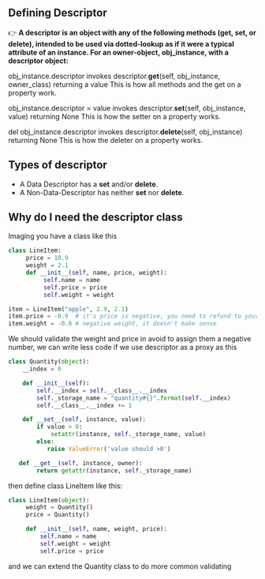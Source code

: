 ## Defining Descriptor

👉 **A descriptor is an object with any of the following methods (__get__, __set__, or __delete__), intended to be used via dotted-lookup as
if it were a typical attribute of an instance. For an owner-object, obj_instance, with a descriptor object:**

obj_instance.descriptor invokes
descriptor.__get__(self, obj_instance, owner_class) returning a value
This is how all methods and the get on a property work.

obj_instance.descriptor = value invokes
descriptor.__set__(self, obj_instance, value) returning None
This is how the setter on a property works.

del obj_instance.descriptor invokes
descriptor.__delete__(self, obj_instance) returning None
This is how the deleter on a property works.

## Types of descriptor
- A Data Descriptor has a __set__ and/or __delete__.
- A Non-Data-Descriptor has neither __set__ nor __delete__.

## Why do I need the descriptor class

Imaging you have a class like this

```python
class LineItem:
     price = 10.9
     weight = 2.1
     def __init__(self, name, price, weight):
          self.name = name
          self.price = price
          self.weight = weight

item = LineItem("apple", 2.9, 2.1)
item.price = -0.9  # it's price is negative, you need to refund to your customer even you delivered the apple :(
item.weight = -0.8 # negative weight, it doesn't make sense
```

We should validate the weight and price in avoid to assign them a negative number, we can write less code if we use descriptor as a proxy as this

```python
class Quantity(object):
    __index = 0

    def __init__(self):
        self.__index = self.__class__.__index
        self._storage_name = "quantity#{}".format(self.__index)
        self.__class__.__index += 1

    def __set__(self, instance, value):
        if value > 0:
            setattr(instance, self._storage_name, value)
        else:
           raise ValueError('value should >0')

   def __get__(self, instance, owner):
        return getattr(instance, self._storage_name)
```

then define class LineItem like this:

```python
class LineItem(object):
     weight = Quantity()
     price = Quantity()

     def __init__(self, name, weight, price):
         self.name = name
         self.weight = weight
         self.price = price
```

and we can extend the Quantity class to do more common validating


